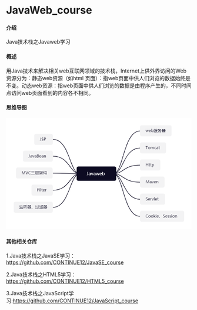 # JavaWeb_course

#### 介绍

Java技术栈之Javaweb学习

#### 概述

用Java技术来解决相关web互联网领域的技术栈，Internet上供外界访问的Web资源分为：静态web资源（如html 页面）：指web页面中供人们浏览的数据始终是不变。动态web资源：指web页面中供人们浏览的数据是由程序产生的，不同时间点访问web页面看到的内容各不相同。

#### 思维导图

![image](https://github.com/CONTINUE12/JavaWeb_course/blob/master/8.png)

#### 其他相关仓库

1.Java技术栈之JavaSE学习：https://github.com/CONTINUE12/JavaSE_course

2.Java技术栈之HTML5学习：https://github.com/CONTINUE12/HTML5_course

3.Java技术栈之JavaScript学习:https://github.com/CONTINUE12/JavaScript_course
